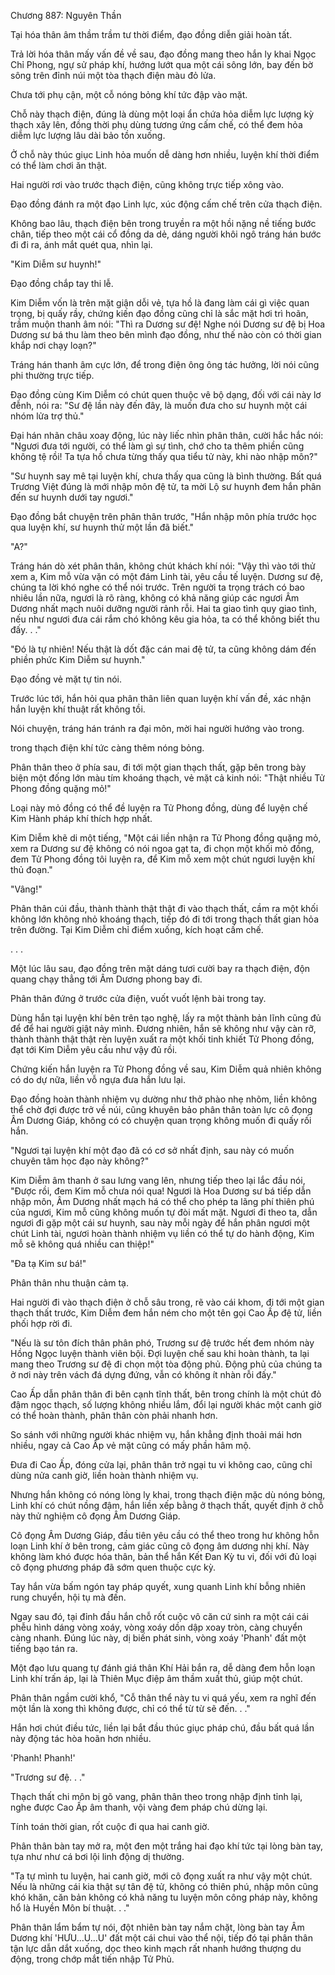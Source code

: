 




Chương 887: Nguyên Thần


Tại hóa thân âm thầm trầm tư thời điểm, đạo đồng diễn giải hoàn tất.

Trả lời hóa thân mấy vấn đề về sau, đạo đồng mang theo hắn ly khai Ngọc Chỉ Phong, ngự sử pháp khí, hướng lướt qua một cái sông lớn, bay đến bờ sông trên đỉnh núi một tòa thạch điện màu đỏ lửa.

Chưa tới phụ cận, một cỗ nóng bỏng khí tức đập vào mặt.

Chỗ này thạch điện, đúng là dùng một loại ẩn chứa hỏa diễm lực lượng kỳ thạch xây lên, đồng thời phụ dùng tương ứng cấm chế, có thể đem hỏa diễm lực lượng lâu dài bảo tồn xuống.

Ở chỗ này thúc giục Linh hỏa muốn dễ dàng hơn nhiều, luyện khí thời điểm có thể làm chơi ăn thật.

Hai người rơi vào trước thạch điện, cũng không trực tiếp xông vào.

Đạo đồng đánh ra một đạo Linh lực, xúc động cấm chế trên cửa thạch điện.

Không bao lâu, thạch điện bên trong truyền ra một hồi nặng nề tiếng bước chân, tiếp theo một cái cổ đồng da dẻ, dáng người khôi ngô tráng hán bước đi đi ra, ánh mắt quét qua, nhìn lại.

"Kim Diễm sư huynh!"

Đạo đồng chắp tay thi lễ.

Kim Diễm vốn là trên mặt giận dỗi vẻ, tựa hồ là đang làm cái gì việc quan trọng, bị quấy rầy, chứng kiến đạo đồng cũng chỉ là sắc mặt hơi trì hoãn, trầm muộn thanh âm nói: "Thì ra Dương sư đệ! Nghe nói Dương sư đệ bị Hoa Dương sư bá thu làm theo bên mình đạo đồng, như thế nào còn có thời gian khắp nơi chạy loạn?"

Tráng hán thanh âm cực lớn, để trong điện ông ông tác hưởng, lời nói cũng phi thường trực tiếp.

Đạo đồng cùng Kim Diễm có chút quen thuộc vê bộ dạng, đối với cái này lơ đễnh, nói ra: "Sư đệ lần này đến đây, là muốn đưa cho sư huynh một cái nhóm lửa trợ thủ."

Đại hán nhãn châu xoay động, lúc này liếc nhìn phân thân, cười hắc hắc nói: "Ngươi đưa tới người, có thể làm gì sự tình, chớ cho ta thêm phiền cũng không tệ rồi! Ta tựa hồ chưa từng thấy qua tiểu tử này, khi nào nhập môn?"

"Sư huynh say mê tại luyện khí, chưa thấy qua cũng là bình thường. Bất quá Trương Việt đúng là mới nhập môn đệ tử, ta mời Lộ sư huynh đem hắn phân đến sư huynh dưới tay ngươi."

Đạo đồng bắt chuyện trên phân thân trước, "Hắn nhập môn phía trước học qua luyện khí, sư huynh thử một lần đã biết."

"A?"

Tráng hán dò xét phân thân, không chút khách khí nói: "Vậy thì vào tới thử xem a, Kim mỗ vừa vặn có một đám Linh tài, yêu cầu tế luyện. Dương sư đệ, chúng ta lời khó nghe có thể nói trước. Trên người ta trọng trách có bao nhiêu lần nữa, ngươi là rõ ràng, không có khả năng giúp các ngươi Âm Dương nhất mạch nuôi dưỡng người rảnh rỗi. Hai ta giao tình quy giao tình, nếu như ngươi đưa cái rắm chó không kêu gia hỏa, ta có thể không biết thu đấy. . ."

"Đó là tự nhiên! Nếu thật là dốt đặc cán mai đệ tử, ta cũng không dám đến phiền phức Kim Diễm sư huynh."

Đạo đồng vẻ mặt tự tin nói.

Trước lúc tới, hắn hỏi qua phân thân liên quan luyện khí vấn đề, xác nhận hắn luyện khí thuật rất không tồi.

Nói chuyện, tráng hán tránh ra đại môn, mời hai người hướng vào trong.

trong thạch điện khí tức càng thêm nóng bỏng.

Phân thân theo ở phía sau, đi tới một gian thạch thất, gặp bên trong bày biện một đống lớn màu tím khoáng thạch, vẻ mặt cả kinh nói: "Thật nhiều Tử Phong đồng quặng mỏ!"

Loại này mỏ đồng có thể đề luyện ra Tử Phong đồng, dùng để luyện chế Kim Hành pháp khí thích hợp nhất.

Kim Diễm khẽ di một tiếng, "Một cái liền nhận ra Tử Phong đồng quặng mỏ, xem ra Dương sư đệ không có nói ngoa gạt ta, đi chọn một khối mỏ đồng, đem Tử Phong đồng tôi luyện ra, để Kim mỗ xem một chút ngươi luyện khí thủ đoạn."

"Vâng!"

Phân thân cúi đầu, thành thành thật thật đi vào thạch thất, cầm ra một khối không lớn không nhỏ khoáng thạch, tiếp đó đi tới trong thạch thất gian hỏa trên đường. Tại Kim Diễm chỉ điểm xuống, kích hoạt cấm chế.

. . .

Một lúc lâu sau, đạo đồng trên mặt dáng tươi cười bay ra thạch điện, độn quang chạy thẳng tới Âm Dương phong bay đi.

Phân thân đứng ở trước cửa điện, vuốt vuốt lệnh bài trong tay.

Dùng hắn tại luyện khí bên trên tạo nghệ, lấy ra một thành bản lĩnh cũng đủ để để hai người giật nảy mình. Đương nhiên, hắn sẽ không như vậy càn rỡ, thành thành thật thật rèn luyện xuất ra một khối tinh khiết Tử Phong đồng, đạt tới Kim Diễm yêu cầu như vậy đủ rồi.

Chứng kiến hắn luyện ra Tử Phong đồng về sau, Kim Diễm quả nhiên không có do dự nữa, liền vỗ ngựa đưa hắn lưu lại.

Đạo đồng hoàn thành nhiệm vụ dường như thở phào nhẹ nhõm, liền không thể chờ đợi được trở về núi, cũng khuyên bảo phân thân toàn lực cô đọng Âm Dương Giáp, không có có chuyện quan trọng không muốn đi quấy rối hắn.

"Ngươi tại luyện khí một đạo đã có cơ sở nhất định, sau này có muốn chuyên tâm học đạo này không?"

Kim Diễm âm thanh ở sau lưng vang lên, nhưng tiếp theo lại lắc đầu nói, "Được rồi, đem Kim mỗ chưa nói qua! Ngươi là Hoa Dương sư bá tiếp dẫn nhập môn, Âm Dương nhất mạch há có thể cho phép ta lãng phí thiên phú của ngươi, Kim mỗ cũng không muốn tự đòi mất mặt. Ngươi đi theo ta, dẫn ngươi đi gặp một cái sư huynh, sau này mỗi ngày để hắn phân ngươi một chút Linh tài, ngươi hoàn thành nhiệm vụ liền có thể tự do hành động, Kim mỗ sẽ không quá nhiều can thiệp!"

"Đa tạ Kim sư bá!"

Phân thân nhu thuận cảm tạ.

Hai người đi vào thạch điện ở chỗ sâu trong, rẽ vào cái khom, đi tới một gian thạch thất trước, Kim Diễm đem hắn ném cho một tên gọi Cao Ấp đệ tử, liền phối hợp rời đi.

"Nếu là sư tôn đích thân phân phó, Trương sư đệ trước hết đem nhóm này Hồng Ngọc luyện thành viên bội. Đợi luyện chế sau khi hoàn thành, ta lại mang theo Trương sư đệ đi chọn một tòa động phủ. Động phủ của chúng ta ở nơi này trên vách đá dựng đứng, vẫn có không ít nhàn rỗi đấy."

Cao Ấp dẫn phân thân đi bên cạnh tĩnh thất, bên trong chính là một chút đỏ đậm ngọc thạch, số lượng không nhiều lắm, đổi lại người khác một canh giờ có thể hoàn thành, phân thân còn phải nhanh hơn.

So sánh với những người khác nhiệm vụ, hắn khẳng định thoải mái hơn nhiều, ngay cả Cao Ấp vẻ mặt cũng có mấy phần hâm mộ.

Đưa đi Cao Ấp, đóng cửa lại, phân thân trở ngại tu vi không cao, cũng chỉ dùng nửa canh giờ, liền hoàn thành nhiệm vụ.

Nhưng hắn không có nóng lòng ly khai, trong thạch điện mặc dù nóng bỏng, Linh khí có chút nồng đậm, hắn liền xếp bằng ở thạch thất, quyết định ở chỗ này thử nghiệm cô đọng Âm Dương Giáp.

Cô đọng Âm Dương Giáp, đầu tiên yêu cầu có thể theo trong hư không hỗn loạn Linh khí ở bên trong, cảm giác cũng cô đọng âm dương nhị khí. Này không làm khó được hóa thân, bản thể hắn Kết Đan Kỳ tu vi, đối với đủ loại cô đọng phương pháp đã sớm quen thuộc cực kỳ.

Tay hắn vừa bấm ngón tay pháp quyết, xung quanh Linh khí bỗng nhiên rung chuyển, hội tụ mà đến.

Ngay sau đó, tại đỉnh đầu hắn chỗ rốt cuộc vô căn cứ sinh ra một cái cái phễu hình dáng vòng xoáy, vòng xoáy dồn dập xoay tròn, càng chuyển càng nhanh. Đúng lúc này, dị biến phát sinh, vòng xoáy 'Phanh' đất một tiếng bạo tán ra.

Một đạo lưu quang tự đánh giá thân Khí Hải bắn ra, dễ dàng đem hỗn loạn Linh khí trấn áp, lại là Thiên Mục điệp âm thầm xuất thủ, giúp một chút.

Phân thân ngầm cười khổ, "Cỗ thân thể này tu vi quá yếu, xem ra nghĩ đến một lần là xong thì không được, chỉ có thể từ từ sẽ đến. . ."

Hắn hơi chút điều tức, liền lại bắt đầu thúc giục pháp chú, đầu bất quá lần này động tác hòa hoãn hơn nhiều.

'Phanh! Phanh!'

"Trương sư đệ. . ."

Thạch thất chi môn bị gõ vang, phân thân theo trong nhập định tỉnh lại, nghe được Cao Ấp âm thanh, vội vàng đem pháp chú dừng lại.

Tính toán thời gian, rốt cuộc đi qua hai canh giờ.

Phân thân bàn tay mở ra, một đen một trắng hai đạo khí tức tại lòng bàn tay, tựa như như cá bơi lội linh động dị thường.

"Ta tự mình tu luyện, hai canh giờ, mới cô đọng xuất ra như vậy một chút. Nếu là những cái kia thật sự tân đệ tử, không có thiên phú, nhập môn cũng khó khăn, căn bản không có khả năng tu luyện môn công pháp này, không hổ là Huyền Môn bí thuật. . ."

Phân thân lẩm bẩm tự nói, đột nhiên bàn tay nắm chặt, lòng bàn tay Âm Dương khí 'HƯU...U...U' đất một cái chui vào thể nội, tiếp đó tại phân thân tận lực dẫn dắt xuống, dọc theo kinh mạch rất nhanh hướng thượng du động, trong chớp mắt tiến nhập Tử Phủ.




